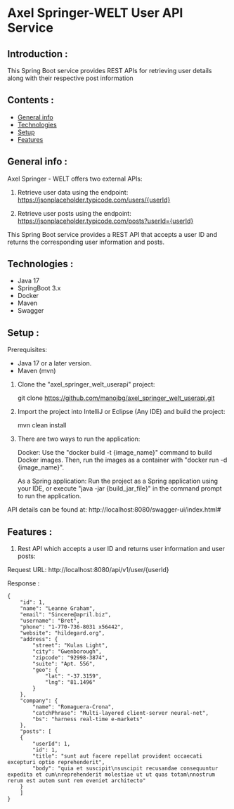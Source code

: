 # Axel Springer-WELT User API Service
## Introduction :
This Spring Boot service provides REST APIs for retrieving user details along with their respective post information
## Contents :
* [General info](#general-info)
* [Technologies](#technologies)
* [Setup](#setup)
* [Features](#features)

## General info :
Axel Springer - WELT offers two external APIs:

1. Retrieve user data using the endpoint:
    https://jsonplaceholder.typicode.com/users/{userId}

2. Retrieve user posts using the endpoint:
    https://jsonplaceholder.typicode.com/posts?userId={userId}
   
This Spring Boot service provides a REST API that accepts a user ID and returns the corresponding user information and posts.

## Technologies :

* Java 17
* SpringBoot 3.x
* Docker
* Maven
* Swagger

## Setup :

Prerequisites:

* Java 17 or a later version.
* Maven (mvn)

1. Clone the "axel_springer_welt_userapi" project:

    git clone https://github.com/manojbg/axel_springer_welt_userapi.git

2.  Import the project into IntelliJ or Eclipse (Any IDE) and build the project:

    mvn clean install

3.  There are two ways to run the application:

    Docker:
     Use the "docker build -t {image_name}" command to build Docker images. Then, run the images as a container with "docker run -d {image_name}".

    As a Spring application:
     Run the project as a Spring application using your IDE, or execute "java -jar {build_jar_file}" in the command prompt to run the application.

API details can be found at: http://localhost:8080/swagger-ui/index.html#

## Features :
1. Rest API which accepts a user ID and returns user information and user posts:

Request URL:
    http://localhost:8080/api/v1/user/{userId}

Response :

    {
        "id": 1,
        "name": "Leanne Graham",
        "email": "Sincere@april.biz",
        "username": "Bret",
        "phone": "1-770-736-8031 x56442",
        "website": "hildegard.org",
        "address": {
            "street": "Kulas Light",
            "city": "Gwenborough",
            "zipcode": "92998-3874",
            "suite": "Apt. 556",
            "geo": {
                "lat": "-37.3159",
                "lng": "81.1496"
            }
        },
        "company": {
            "name": "Romaguera-Crona",
            "catchPhrase": "Multi-layered client-server neural-net",
            "bs": "harness real-time e-markets"
        },
        "posts": [
        {
            "userId": 1,
            "id": 1,
            "title": "sunt aut facere repellat provident occaecati excepturi optio reprehenderit",
            "body": "quia et suscipit\nsuscipit recusandae consequuntur expedita et cum\nreprehenderit molestiae ut ut quas totam\nnostrum rerum est autem sunt rem eveniet architecto"
        }
        ]
    }

